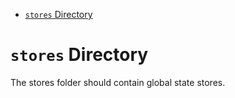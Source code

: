 <!-- START doctoc generated TOC please keep comment here to allow auto update -->
<!-- DON'T EDIT THIS SECTION, INSTEAD RE-RUN doctoc TO UPDATE -->

- [`stores` Directory](#stores-directory)

<!-- END doctoc generated TOC please keep comment here to allow auto update -->

# `stores` Directory

The stores folder should contain global state stores.
